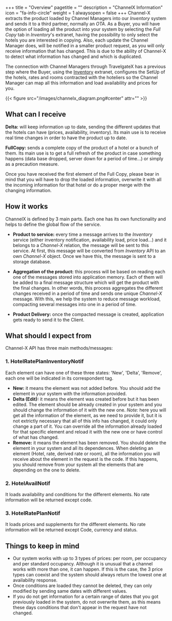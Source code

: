 +++
title = "Overview"
pagetitle = ""
description = "ChannelX Information"
icon = "fa-info-circle"
weight = 1
alwaysopen = false
+++
Channel-X extracts the product loaded by Channel Managers into our *Inventory* system and sends it to a third partner, normally an *OTA*. As a Buyer, you will have the option of loading all the product into your system by selecting the *Full Copy* tab in *Inventory*'s extranet, having the possibility to only select the hotels you are interested in copying. Also, each update the Channel Manager does, will be notified in a smaller product request, as you will only receive information that has changed. This is due to the ability of Channel-X to detect what information has changed and which is duplicated.

The connection with Channel Managers through TravelgateX has a previous step where the Buyer, using the [Inventory](https://docs.travelgatex.com/inventory-x/) extranet, configures the SetUp of the hotels, rates and rooms contracted with the hoteliers so the Channel Manager can map all this information and load availability and prices for you.

{{< figure src="/images/channelx_diagram.png#center" attr="" >}}

## What can I receive

**Delta:** will keep information up to date, sending the different updates that the hotels can have (prices, availability, inventory). Its main use is to receive real time changes in order to have the product up to date.

**FullCopy:** sends a complete copy of the product of a hotel or a bunch of them. Its main use is to get a full refresh of the product in case something happens (data base dropped, server down for a period of time...) or simply as a precaution measure.

Once you have received the first element of the Full Copy, please bear in mind that you will have to drop the loaded information, overwrite it with all the incoming information for that hotel or do a proper merge with the changing information.


## How it works
ChannelX is defined by 3 main parts. Each one has its own functionality and helps to define the global flow of the service.

- **Product to service:** every time a message arrives to the *Inventory* service (either inventory notification, availability load, price load...) and it belongs to a *Channel-X* relation, the message will be sent to this service. At first, this message will be converted from *Inventory* API to an own *Channel-X* object. Once we have this, the message is sent to a storage database.

- **Aggregation of the product:** this process will be based on reading each one of the messages stored into application memory. Each of them will be added to a final message structure which will get the product with the final changes. In other words, this process aggregates the different changes received in a period of time and sends one unique *Channel-X* message. With this, we help the system to reduce message workload, compacting several messages into one in a period of time. 

- **Product Delivery:** once the compacted message is created, application gets ready to send it to the Client. 

## What should I expect from

Channel-X API has three main methods/messages:

### 1. HotelRatePlanInventoryNotif

Each element can have one of these three states: 'New', 'Delta', 'Remove', each one will be indicated in its correspondent tag.

* **New:** it means the element was not added before. You should add the element in your system with the information provided.
* **Delta (Edit):** it means the element was created before but it has been edited. The element should be already created in your system and you should change the information of it with the new one. *Note:* here you will get all the information of the element, as we need to provide it, but it is not extrictly necessary that all of this info has changed, it could only change a part of it. You can override all the information already loaded for that specific element and reload it with the new one or have control of what has changed.
* **Remove:** it means the element has been removed. You should delete the element in your system and all its dependences. When deleting an element (Hotel, rate, derived rate or room), all the information you will receive about the element in the request is the code. If this happens, you should remove from your system all the elements that are depending on the one to delete.

### 2. HotelAvailNotif

It loads availability and conditions for the different elements. No rate information will be returned except code.

### 3. HotelRatePlanNotif

It loads prices and supplements for the different elements. No rate information will be returned except Code, currency and status.

## Things to keep in mind

- Our system works with up to 3 types of prices: per room, per occupancy and per standard occupancy. Although it is unusual that a channel works with more than one, it can happen. If this is the case, the 3 price types can coexist and the system should always return the lowest one at availability response. 
- Once conditions are loaded they cannot be deleted, they can only modified by sending same dates with different values.
- If you do not get information for a certain range of dates that you got previously loaded in the system, do not overwrite them, as this means these days conditions that don't appear in the request have not changed. 


